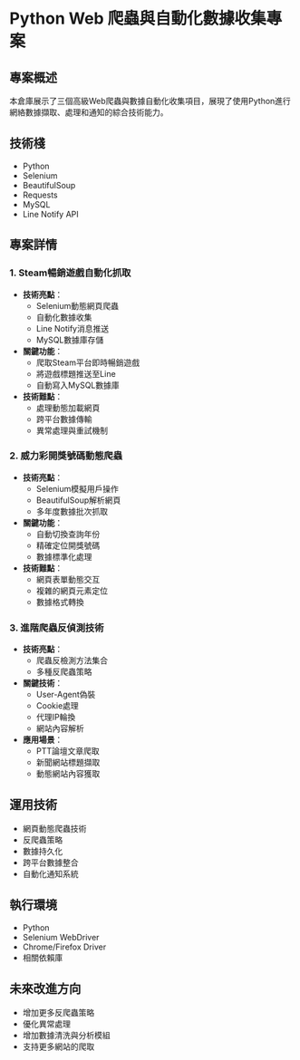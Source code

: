 # Python Web 爬蟲與自動化數據收集專案

## 專案概述
本倉庫展示了三個高級Web爬蟲與數據自動化收集項目，展現了使用Python進行網絡數據擷取、處理和通知的綜合技術能力。

## 技術棧
- Python
- Selenium
- BeautifulSoup
- Requests
- MySQL
- Line Notify API

## 專案詳情

### 1. Steam暢銷遊戲自動化抓取
- **技術亮點**：
  - Selenium動態網頁爬蟲
  - 自動化數據收集
  - Line Notify消息推送
  - MySQL數據庫存儲
- **關鍵功能**：
  - 爬取Steam平台即時暢銷遊戲
  - 將遊戲標題推送至Line
  - 自動寫入MySQL數據庫
- **技術難點**：
  - 處理動態加載網頁
  - 跨平台數據傳輸
  - 異常處理與重試機制

### 2. 威力彩開獎號碼動態爬蟲
- **技術亮點**：
  - Selenium模擬用戶操作
  - BeautifulSoup解析網頁
  - 多年度數據批次抓取
- **關鍵功能**：
  - 自動切換查詢年份
  - 精確定位開獎號碼
  - 數據標準化處理
- **技術難點**：
  - 網頁表單動態交互
  - 複雜的網頁元素定位
  - 數據格式轉換

### 3. 進階爬蟲反偵測技術
- **技術亮點**：
  - 爬蟲反檢測方法集合
  - 多種反爬蟲策略
- **關鍵技術**：
  - User-Agent偽裝
  - Cookie處理
  - 代理IP輪換
  - 網站內容解析
- **應用場景**：
  - PTT論壇文章爬取
  - 新聞網站標題擷取
  - 動態網站內容獲取

## 運用技術
- 網頁動態爬蟲技術
- 反爬蟲策略
- 數據持久化
- 跨平台數據整合
- 自動化通知系統

## 執行環境
- Python 
- Selenium WebDriver
- Chrome/Firefox Driver
- 相關依賴庫


## 未來改進方向
- 增加更多反爬蟲策略
- 優化異常處理
- 增加數據清洗與分析模組
- 支持更多網站的爬取
